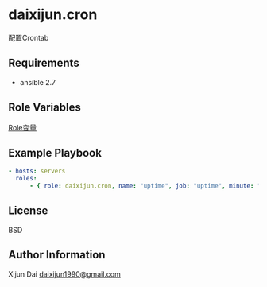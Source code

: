 daixijun.cron
=========

配置Crontab

Requirements
------------

* ansible 2.7

Role Variables
--------------

[Role变量](defaults/main.yaml)

Example Playbook
----------------

```yaml
- hosts: servers
  roles:
      - { role: daixijun.cron, name: "uptime", job: "uptime", minute: "*/30" }
```

License
-------

BSD

Author Information
------------------

Xijun Dai <daixijun1990@gmail.com>
